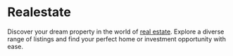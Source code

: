 # Realestate
Discover your dream property in the world of [real estate](https://realtorappnow.com/). Explore a diverse range of listings and find your perfect home or investment opportunity with ease.
